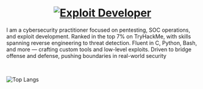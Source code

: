 <h1 align="center">
  <a href="https://git.io/typing-svg">
    <img src="https://readme-typing-svg.herokuapp.com/?lines=Exploit%20Developer&font=Fira%20Code&center=true&width=440&height=45&vCenter=true&size=22" alt="Exploit Developer">
  </a>
</h1>

I am a cybersecurity practitioner focused on pentesting, SOC operations, and exploit development.
Ranked in the top 7% on TryHackMe, with skills spanning reverse engineering to threat detection.
Fluent in C, Python, Bash, and more — crafting custom tools and low-level exploits.
Driven to bridge offense and defense, pushing boundaries in real-world security

<br>
<p align="center">
</p>





![Top Langs](https://github-readme-stats.vercel.app/api/top-langs/?username=FajrJauhar&theme=vue&count_private=true&show_icons=true&layout=compact)

